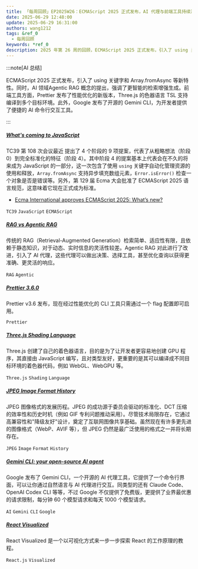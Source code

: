 ```yaml
---
title: 「每周回顾」EP2025W26：ECMAScript 2025 正式发布，AI 代理与前端工具持续演进
date: 2025-06-29 12:48:00
update: 2025-06-29 16:31:00
authors: wang1212
tags: &ref_0
  - 每周回顾
keywords: *ref_0
description: 2025 年第 26 周的回顾，ECMAScript 2025 正式发布，引入了 using 关键字和 Array.fromAsync 等新特性。同时，AI 领域Agentic RAG 概念的提出，强调了更智能的检索增强生成。前端工具方面，Prettier 发布了性能优化的新版本，Three.js 的色器语言 TSL 支持编译到多个目标环境。此外，Google 发布了开源的 Gemini CLI，为开发者提供了便捷的 AI 命令行交互工具。
---
```


:::note[AI 总结]

ECMAScript 2025 正式发布，引入了 using 关键字和 Array.fromAsync 等新特性。同时，AI 领域Agentic RAG 概念的提出，强调了更智能的检索增强生成。前端工具方面，Prettier 发布了性能优化的新版本，Three.js 的色器语言 TSL 支持编译到多个目标环境。此外，Google 发布了开源的 Gemini CLI，为开发者提供了便捷的 AI 命令行交互工具。

:::

<!-- truncate -->

##### [What's coming to JavaScript](https://deno.com/blog/updates-from-tc39)

TC39 第 108 次会议最近 提出了 4 个阶段的 9 项提案，代表了从粗略想法（阶段 0）到完全标准化的特征（阶段 4）。其中阶段 4 的提案基本上代表会在不久的将来成为 JavaScript 的一部分，这一次包含了使用 `using` 关键字自动化管理资源的使用和释放，`Array.fromAsync` 支持异步填充数组元素，`Error.isError()` 检查一个对象是否是错误等。另外，第 129 届 Ecma 大会批准了 ECMAScript 2025 语言规范，这意味着它现在正式成为标准。

- [Ecma International approves ECMAScript 2025: What’s new?](https://2ality.com/2025/06/ecmascript-2025.html)

`TC39` `JavaScript` `ECMAScript`

##### [RAG vs Agentic RAG](https://blog.bytebytego.com/p/ep169-rag-vs-agentic-rag)

传统的 RAG（Retrieval-Augmented Generation）检索简单、适应性有限，且依赖于静态知识，对于动态、实时信息的灵活性较差。Agentic RAG 对此进行了改进，引入了 AI 代理，这些代理可以做出决策、选择工具，甚至优化查询以获得更准确、更灵活的响应。

`RAG` `Agentic`

##### [Prettier 3.6.0](https://prettier.io/blog/2025/06/23/3.6.0)

Prettier v3.6 发布，现在经过性能优化的 CLI 工具只需通过一个 flag 配置即可启用。

`Prettier`

##### [Three.js Shading Language](https://github.com/mrdoob/three.js/wiki/Three.js-Shading-Language)

Three.js 创建了自己的着色器语言，目的是为了让开发者更容易地创建 GPU 程序，其直接由 JavaScript 编写，且对类型友好，更重要的是其可以编译成不同目标环境的着色器代码，例如 WebGL、WebGPU 等。

`Three.js` `Shading` `Language`

##### [JPEG Image Format History](https://spectrum.ieee.org/jpeg-image-format-history)

JPEG 图像格式的发展历程。JPEG 的成功源于委员会驱动的标准化、DCT 压缩的效率性和历史时机（例如 GIF 专利问题推动采用）。尽管技术局限存在，它通过高兼容性和"降级友好"设计，奠定了互联网图像共享基础。虽然现在有许多更先进的图像格式（WebP、AVIF 等），但 JPEG 仍然是最广泛使用的格式之一并将长期存在。

`JPEG` `Image` `Format` `History`

##### [Gemini CLI: your open-source AI agent](https://blog.google/technology/developers/introducing-gemini-cli-open-source-ai-agent/)

Google 发布了 Gemini CLI，一个开源的 AI 代理工具，它提供了一个命令行界面，可以让你通过自然语言与 AI 代理进行交互。同类型的还有 Claude Code、OpenAI Codex CLI 等等，不过 Google 不仅提供了免费版，更提供了业界最优惠的请求限制，每分钟 60 个模型请求和每天 1000 个模型请求。

`AI` `Gemini` `CLI` `Google`

##### [React Visualized](https://react.gg/visualized)

React Visualized 是一个以可视化方式来一步一步探索 React 的工作原理的教程。

`React.js` `Visualized`
